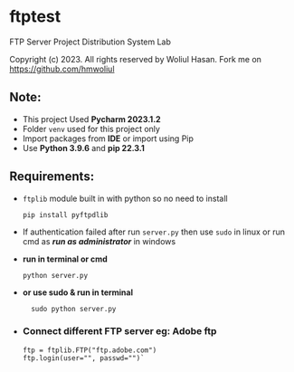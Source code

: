 # ftptest

FTP Server Project Distribution System Lab

Copyright (c) 2023. All rights reserved by Woliul Hasan. Fork me on https://github.com/hmwoliul

## Note:

* This project Used **Pycharm 2023.1.2**
* Folder `venv` used for this project only
* Import packages from **IDE** or import using Pip
* Use **Python 3.9.6** and **pip 22.3.1**

## Requirements:

* ````ftplib```` module built in with python so no need to install

  ````pip install pyftpdlib````


* If authentication failed after run ````server.py```` then use ````sudo```` in linux or run cmd as
  ***run as administrator*** in windows

* **run in terminal or cmd**

  ````
  python server.py
  ````
* **or use sudo & run in terminal**
  ````
    sudo python server.py
    ````
* ### Connect different FTP server eg: Adobe ftp

  ````
  ftp = ftplib.FTP("ftp.adobe.com")
  ftp.login(user="", passwd="")`
  ````
